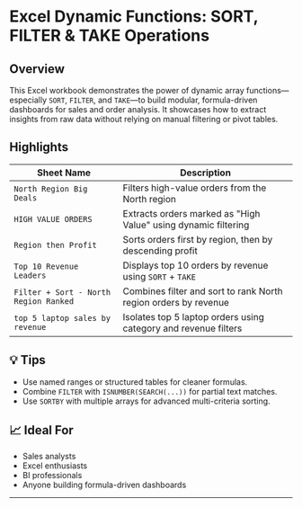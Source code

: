 # Excel Dynamic Functions: SORT, FILTER & TAKE Operations

## Overview
This Excel workbook demonstrates the power of dynamic array functions—especially `SORT`, `FILTER`, and `TAKE`—to build modular, formula-driven dashboards for sales and order analysis. It showcases how to extract insights from raw data without relying on manual filtering or pivot tables.

## Highlights

| Sheet Name                         | Description                                                       |
|------------------------------------|-------------------------------------------------------------------|
| `North Region Big Deals`           | Filters high-value orders from the North region                   |
| `HIGH VALUE ORDERS`                | Extracts orders marked as "High Value" using dynamic filtering    |
| `Region then Profit`               | Sorts orders first by region, then by descending profit           |
| `Top 10 Revenue Leaders`           | Displays top 10 orders by revenue using `SORT` + `TAKE`           |
| `Filter + Sort - North Region Ranked` | Combines filter and sort to rank North region orders by revenue |
| `top 5 laptop sales by revenue`    | Isolates top 5 laptop orders using category and revenue filters   |

## 💡 Tips
- Use named ranges or structured tables for cleaner formulas.
- Combine `FILTER` with `ISNUMBER(SEARCH(...))` for partial text matches.
- Use `SORTBY` with multiple arrays for advanced multi-criteria sorting.

## 📈 Ideal For
- Sales analysts
- Excel enthusiasts
- BI professionals
- Anyone building formula-driven dashboards

---
